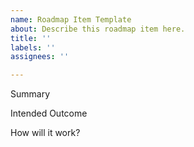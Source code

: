 ```yaml
---
name: Roadmap Item Template
about: Describe this roadmap item here.
title: ''
labels: ''
assignees: ''

---
```


Summary


Intended Outcome


How will it work?
